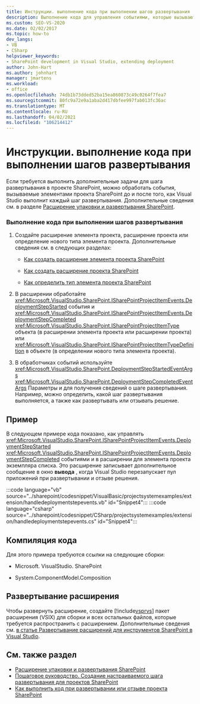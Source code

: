 ```yaml
---
title: Инструкции. выполнение кода при выполнении шагов развертывания | Документация Майкрософт
description: Выполнение кода для управления событиями, которые вызываются элементами проекта SharePoint до и после выполнения шага развертывания Visual Studio.
ms.custom: SEO-VS-2020
ms.date: 02/02/2017
ms.topic: how-to
dev_langs:
- VB
- CSharp
helpviewer_keywords:
- SharePoint development in Visual Studio, extending deployment
author: John-Hart
ms.author: johnhart
manager: jmartens
ms.workload:
- office
ms.openlocfilehash: 74db1b73dded52ba15ea860873c49c0264f7fea7
ms.sourcegitcommit: 80fc9a72e9a1aba2d417dbfee997fab013fc36ac
ms.translationtype: MT
ms.contentlocale: ru-RU
ms.lasthandoff: 04/02/2021
ms.locfileid: "106214412"
---
```

# <a name="how-to-run-code-when-deployment-steps-are-executed"></a>Инструкции. выполнение кода при выполнении шагов развертывания
  Если требуется выполнить дополнительные задачи для шага развертывания в проекте SharePoint, можно обработать события, вызываемые элементами проекта SharePoint до и после того, как Visual Studio выполнит каждый шаг развертывания. Дополнительные сведения см. в разделе [Расширение упаковки и развертывания SharePoint](../sharepoint/extending-sharepoint-packaging-and-deployment.md).

### <a name="to-run-code-when-deployment-steps-are-executed"></a>Выполнение кода при выполнении шагов развертывания

1. Создайте расширение элемента проекта, расширение проекта или определение нового типа элемента проекта. Дополнительные сведения см. в следующих разделах:

    - [Как создать расширение элемента проекта SharePoint](../sharepoint/how-to-create-a-sharepoint-project-item-extension.md)

    - [Как создать расширение проекта SharePoint](../sharepoint/how-to-create-a-sharepoint-project-extension.md)

    - [Как определить тип элемента проекта SharePoint](../sharepoint/how-to-define-a-sharepoint-project-item-type.md)

2. В расширении обработайте <xref:Microsoft.VisualStudio.SharePoint.ISharePointProjectItemEvents.DeploymentStepStarted> события и <xref:Microsoft.VisualStudio.SharePoint.ISharePointProjectItemEvents.DeploymentStepCompleted> <xref:Microsoft.VisualStudio.SharePoint.ISharePointProjectItemType> объекта (в расширении элемента проекта или расширении проекта) или <xref:Microsoft.VisualStudio.SharePoint.ISharePointProjectItemTypeDefinition> в объекте (в определении нового типа элемента проекта).

3. В обработчиках событий используйте <xref:Microsoft.VisualStudio.SharePoint.DeploymentStepStartedEventArgs> <xref:Microsoft.VisualStudio.SharePoint.DeploymentStepCompletedEventArgs> Параметры и для получения сведений о шаге развертывания. Например, можно определить, какой шаг развертывания выполняется, а также как развертывать или отзывать решение.

## <a name="example"></a>Пример
 В следующем примере кода показано, как управлять <xref:Microsoft.VisualStudio.SharePoint.ISharePointProjectItemEvents.DeploymentStepStarted> <xref:Microsoft.VisualStudio.SharePoint.ISharePointProjectItemEvents.DeploymentStepCompleted> событиями и в расширении для элемента проекта экземпляра списка. Это расширение записывает дополнительное сообщение в окно **вывода** , когда Visual Studio перезапускает пул приложений при развертывании и отзыве решения.

 :::code language="vb" source="../sharepoint/codesnippet/VisualBasic/projectsystemexamples/extension/handledeploymentstepevents.vb" id="Snippet4":::
 :::code language="csharp" source="../sharepoint/codesnippet/CSharp/projectsystemexamples/extension/handledeploymentstepevents.cs" id="Snippet4":::

## <a name="compile-the-code"></a>Компиляция кода
 Для этого примера требуются ссылки на следующие сборки:

- Microsoft. VisualStudio. SharePoint

- System.ComponentModel.Composition

## <a name="deploy-the-extension"></a>Развертывание расширения
 Чтобы развернуть расширение, создайте [!include[vsprvs](../sharepoint/includes/vsprvs-md.md)] пакет расширения (VSIX) для сборки и всех остальных файлов, которые требуется распространить с расширением. Дополнительные сведения см. [в статье Развертывание расширений для инструментов SharePoint в Visual Studio](../sharepoint/deploying-extensions-for-the-sharepoint-tools-in-visual-studio.md).

## <a name="see-also"></a>См. также раздел
- [Расширение упаковки и развертывания SharePoint](../sharepoint/extending-sharepoint-packaging-and-deployment.md)
- [Пошаговое руководство. Создание настраиваемого шага развертывания для проектов SharePoint](../sharepoint/walkthrough-creating-a-custom-deployment-step-for-sharepoint-projects.md)
- [Как выполнить код при развертывании или отзыве проекта SharePoint](../sharepoint/how-to-run-code-when-a-sharepoint-project-is-deployed-or-retracted.md)
